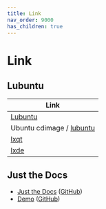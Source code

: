 ```yaml
---
title: Link
nav_order: 9000
has_children: true
---
```


# Link


## Lubuntu

| Link |
| ---- |
| [Lubuntu](https://lubuntu.me/) |
| Ubuntu cdimage / [lubuntu](https://cdimage.ubuntu.com/lubuntu/) |
| [lxqt](https://lxqt-project.org/) |
| [lxde](http://www.lxde.org/) |


## Just the Docs

* [Just the Docs](https://pmarsceill.github.io/just-the-docs/) ([GitHub](https://github.com/pmarsceill/just-the-docs))
* [Demo](https://pmarsceill.github.io/jtd-remote/) ([GitHub](https://github.com/pmarsceill/jtd-remote))
